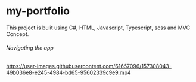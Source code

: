 # my-portfolio

This project is bulit using C#, HTML, Javascript, Typescript, scss and MVC Concept.

###### Navigating the app

https://user-images.githubusercontent.com/61657096/157308043-49b036e8-e245-4984-bd65-95602339c9e9.mp4

